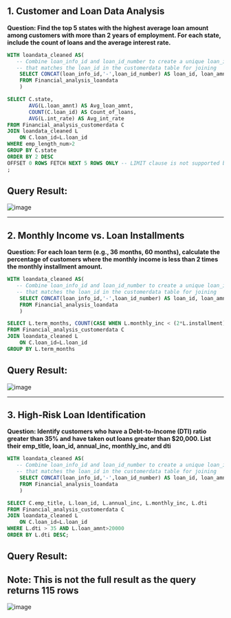 ## 1. Customer and Loan Data Analysis
**Question: Find the top 5 states with the highest average loan amount among customers with more than 2 years of employment. For each state, include the count of loans and the average interest rate.**
```sql
WITH loandata_cleaned AS(
   -- Combine loan_info_id and loan_id_number to create a unique loan_id 
   -- that matches the loan_id in the customerdata table for joining
	SELECT CONCAT(loan_info_id,'-',loan_id_number) AS loan_id, loan_amnt, funded_amnt, term_months, int_rate, installment, annual_inc, monthly_inc, minc_to_minst, verification_status, issue_date, loan_status, dti, delinq_2yrs
	FROM Financial_analysis_loandata
	)

SELECT C.state, 
	   AVG(L.loan_amnt) AS Avg_loan_amnt, 
	   COUNT(C.loan_id) AS Count_of_loans, 
	   AVG(L.int_rate) AS Avg_int_rate
FROM Financial_analysis_customerdata C
JOIN loandata_cleaned L
	ON C.loan_id=L.loan_id
WHERE emp_length_num>2
GROUP BY C.state
ORDER BY 2 DESC
OFFSET 0 ROWS FETCH NEXT 5 ROWS ONLY -- LIMIT clause is not supported by SQL Server. Hence, I'm using this clause to achieve the same result
; 
```
## Query Result:
![image](https://github.com/user-attachments/assets/d0393b53-e50c-4091-a942-fd380dfdc90d)

***
## 2. Monthly Income vs. Loan Installments
**Question: For each loan term (e.g., 36 months, 60 months), calculate the percentage of customers where the monthly income is less than 2 times the monthly installment amount.**
```sql
WITH loandata_cleaned AS(
   -- Combine loan_info_id and loan_id_number to create a unique loan_id 
   -- that matches the loan_id in the customerdata table for joining
	SELECT CONCAT(loan_info_id,'-',loan_id_number) AS loan_id, loan_amnt, funded_amnt, term_months, int_rate, installment, annual_inc, monthly_inc, minc_to_minst, verification_status, issue_date, loan_status, dti, delinq_2yrs
	FROM Financial_analysis_loandata
	)

SELECT L.term_months, COUNT(CASE WHEN L.monthly_inc < (2*L.installment) THEN 1 ELSE NULL END)*100.0/ COUNT(*) AS percentage_cust
FROM Financial_analysis_customerdata C
JOIN loandata_cleaned L
	ON C.loan_id=L.loan_id
GROUP BY L.term_months
```
## Query Result:
![image](https://github.com/user-attachments/assets/16b96eb6-98da-40dd-b8b6-baa61a1a0701)
***
## 3. High-Risk Loan Identification
**Question: Identify customers who have a Debt-to-Income (DTI) ratio greater than 35% and have taken out loans greater than $20,000. List their emp_title, loan_id, annual_inc, monthly_inc, and dti**
```sql
WITH loandata_cleaned AS(
   -- Combine loan_info_id and loan_id_number to create a unique loan_id 
   -- that matches the loan_id in the customerdata table for joining
	SELECT CONCAT(loan_info_id,'-',loan_id_number) AS loan_id, loan_amnt, funded_amnt, term_months, int_rate, installment, annual_inc, monthly_inc, minc_to_minst, verification_status, issue_date, loan_status, dti, delinq_2yrs
	FROM Financial_analysis_loandata
	)

SELECT C.emp_title, L.loan_id, L.annual_inc, L.monthly_inc, L.dti
FROM Financial_analysis_customerdata C
JOIN loandata_cleaned L
	ON C.loan_id=L.loan_id
WHERE L.dti > 35 AND L.loan_amnt>20000
ORDER BY L.dti DESC;
```
## Query Result: 
## Note: This is not the full result as the query returns 115 rows
![image](https://github.com/user-attachments/assets/1c83289c-9a9b-459b-8726-aeccac62cec4)

